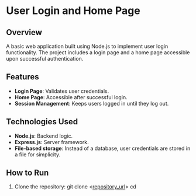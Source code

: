 # User Login and Home Page

## Overview
A basic web application built using Node.js to implement user login functionality. The project includes a login page and a home page accessible upon successful authentication.

## Features
- **Login Page**: Validates user credentials.
- **Home Page**: Accessible after successful login.
- **Session Management**: Keeps users logged in until they log out.

## Technologies Used
- **Node.js**: Backend logic.
- **Express.js**: Server framework.
- **File-based storage**: Instead of a database, user credentials are stored in a file for simplicity.

## How to Run
1. Clone the repository:
   git clone <[repository_url](https://github.com/Sreeraj100/NodeJs)>
   cd <NodeJs>
